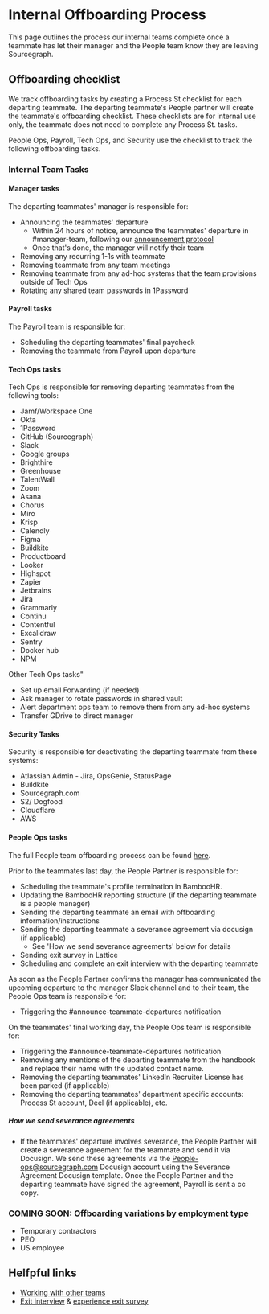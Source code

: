 # Internal Offboarding Process

This page outlines the process our internal teams complete once a teammate has let their manager and the People team know they are leaving Sourcegraph.

## Offboarding checklist

We track offboarding tasks by creating a Process St checklist for each departing teammate. The departing teammate's People partner will create the teammate's offboarding checklist. These checklists are for internal use only, the teammate does not need to complete any Process St. tasks.

People Ops, Payroll, Tech Ops, and Security use the checklist to track the following offboarding tasks.

### Internal Team Tasks

#### Manager tasks

The departing teammates' manager is responsible for:

- Announcing the teammates' departure
  - Within 24 hours of notice, announce the teammates' departure in #manager-team, following our [announcement protocol](../../../../company-info-and-process/communication/announcements.md#departures)
  - Once that's done, the manager will notify their team
- Removing any recurring 1-1s with teammate
- Removing teammate from any team meetings
- Removing teammate from any ad-hoc systems that the team provisions outside of Tech Ops
- Rotating any shared team passwords in 1Password

#### Payroll tasks

The Payroll team is responsible for:

- Scheduling the departing teammates' final paycheck
- Removing the teammate from Payroll upon departure

#### Tech Ops tasks

Tech Ops is responsible for removing departing teammates from the following tools:

- Jamf/Workspace One
- Okta
- 1Password
- GitHub (Sourcegraph)
- Slack
- Google groups
- Brighthire
- Greenhouse
- TalentWall
- Zoom
- Asana
- Chorus
- Miro
- Krisp
- Calendly
- Figma
- Buildkite
- Productboard
- Looker
- Highspot
- Zapier
- Jetbrains
- Jira
- Grammarly
- Continu
- Contentful
- Excalidraw
- Sentry
- Docker hub
- NPM

Other Tech Ops tasks"

- Set up email Forwarding (if needed)
- Ask manager to rotate passwords in shared vault
- Alert department ops team to remove them from any ad-hoc systems
- Transfer GDrive to direct manager

#### Security Tasks

Security is responsible for deactivating the departing teammate from these systems:

- Atlassian Admin - Jira, OpsGenie, StatusPage
- Buildkite
- Sourcegraph.com
- S2/ Dogfood
- Cloudflare
- AWS

#### People Ops tasks

The full People team offboarding process can be found [here](https://docs.google.com/document/d/13dkDp2P-f1GGotxONdObB918TybxYFDK4t6N0avcpPo/edit#).

Prior to the teammates last day, the People Partner is responsible for:

- Scheduling the teammate's profile termination in BambooHR.
- Updating the BambooHR reporting structure (if the departing teammate is a people manager)
- Sending the departing teammate an email with offboarding information/instructions
- Sending the departing teammate a severance agreement via docusign (if applicable)
  - See 'How we send severance agreements' below for details
- Sending exit survey in Lattice
- Scheduling and complete an exit interview with the departing teammate

As soon as the People Partner confirms the manager has communicated the upcoming departure to the manager Slack channel and to their team, the People Ops team is responsible for:

- Triggering the #announce-teammate-departures notification

On the teammates' final working day, the People Ops team is responsible for:

- Triggering the #announce-teammate-departures notification
- Removing any mentions of the departing teammate from the handbook and replace their name with the updated contact name.
- Removing the departing teammates' LinkedIn Recruiter License has been parked (if applicable)
- Removing the departing teammates' department specific accounts: Process St account, Deel (if applicable), etc.

##### How we send severance agreements

- If the teammates' departure involves severance, the People Partner will create a severance agreement for the teammate and send it via Docusign.
  We send these agreements via the People-ops@sourcegraph.com Docusign account using the Severance Agreement Docusign template. Once the People Partner and the departing teammate have signed the agreement, Payroll is sent a cc copy.

### COMING SOON: Offboarding variations by employment type

- Temporary contractors
- PEO
- US employee

## Helfpful links

- [Working with other teams](working-with-other-teams.md)
- [Exit interview](../process/leaving.md#exit-interviews) & [experience exit survey](../process/teammate-sentiment/exit-survey.md)
